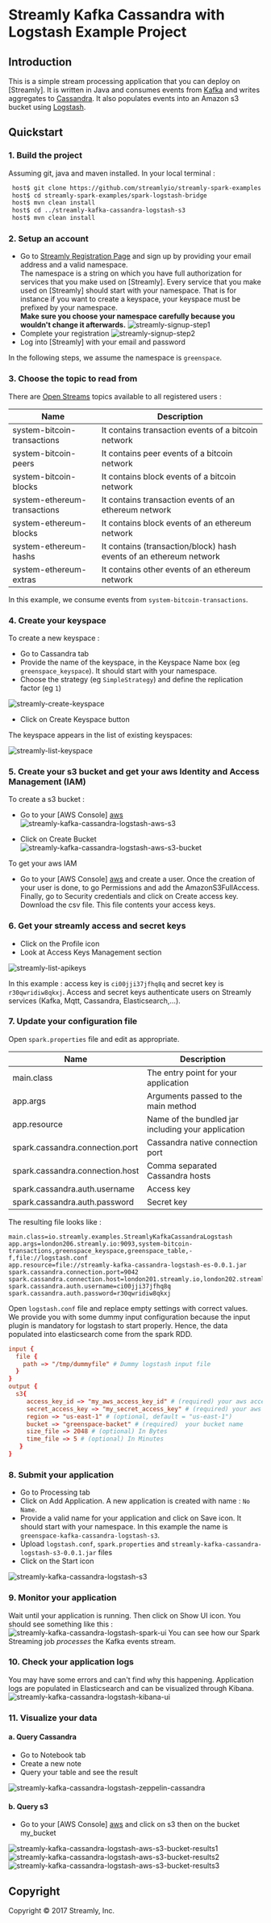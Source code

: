 # Streamly Kafka Cassandra with Logstash Example Project

## Introduction

This is a simple stream processing application that you can deploy on [Streamly].
It is written in Java and consumes events from [Kafka] and writes aggregates to [Cassandra].
It also populates events into an Amazon s3 bucket  using [Logstash].

## Quickstart

### 1. Build the project
Assuming git, java and maven installed. In your local terminal :

```bash
 host$ git clone https://github.com/streamlyio/streamly-spark-examples.git
 host$ cd streamly-spark-examples/spark-logstash-bridge
 host$ mvn clean install
 host$ cd ../streamly-kafka-cassandra-logstash-s3
 host$ mvn clean install
```

### 2. Setup an account
 - Go to [Streamly Registration Page][streamly-signup] and sign up by providing your email address and a valid namespace. <br /> 
  The namespace is a string on which you have full authorization for services that you make used on [Streamly]. Every service that you make used on [Streamly] should start with your namespace. That is for instance if you want to create a keyspace, your keyspace must be prefixed by your namespace. <br />
  **Make sure you choose your namespace carefully because you wouldn't change it afterwards.**
![streamly-signup-step1][streamly-signup-step1]
 - Complete your registration 
![streamly-signup-step2][streamly-signup-step2]
 - Log into [Streamly] with your email and password

In the following steps, we assume the namespace is `greenspace`.

### 3. Choose the topic to read from
There are [Open Streams][open-streams] topics available to all registered users :

| Name                         | Description                                                 	    |
|------------------------------|--------------------------------------------------------------------|
| system-bitcoin-transactions  | It contains transaction events of a bitcoin network                |
| system-bitcoin-peers         | It contains peer events of a bitcoin network                       |
| system-bitcoin-blocks        | It contains block events of a bitcoin network                      |
| system-ethereum-transactions | It contains transaction events of an ethereum network              |
| system-ethereum-blocks       | It contains block events of an ethereum network					|
| system-ethereum-hashs        | It contains (transaction/block) hash events of an ethereum network |                         
| system-ethereum-extras       | It contains other events of an ethereum network     				|

In this example, we consume events from `system-bitcoin-transactions`.

### 4. Create your keyspace
To create a new keyspace :

  - Go to Cassandra tab
  - Provide the name of the keyspace, in the Keyspace Name box (eg `greenspace_keyspace`). It should start with your namespace.
  - Choose the strategy (eg `SimpleStrategy`) and define the replication factor (eg `1`)

![streamly-create-keyspace][streamly-create-keyspace]

  - Click on Create Keyspace button

The keyspace appears in the list of existing keyspaces:

![streamly-list-keyspace][streamly-list-keyspace]

### 5. Create your s3 bucket and get your aws Identity and Access Management (IAM)
To create a s3 bucket :
  
  - Go to your [AWS Console] [aws]
![streamly-kafka-cassandra-logstash-aws-s3][streamly-kafka-cassandra-logstash-aws-s3]

  - Click on Create Bucket
![streamly-kafka-cassandra-logstash-aws-s3-bucket][streamly-kafka-cassandra-logstash-aws-s3-bucket]

To get your aws IAM 

  - Go to your [AWS Console] [aws] and create a user. Once the creation of your user is done, to go Permissions and add the AmazonS3FullAccess. Finally, go to Security credentials and click on Create access key. Download the csv file. This file contents your access keys. 

### 6. Get your streamly access and secret keys
  - Click on the Profile icon
  - Look at Access Keys Management section

![streamly-list-apikeys][streamly-list-apikeys]

In this example : access key is `ci00jji37jfhq8q` and secret key is `r30qwridiw8qkxj`.
Access and secret keys authenticate users on Streamly services (Kafka, Mqtt, Cassandra, Elasticsearch,...).

### 7. Update your configuration file
Open `spark.properties` file and edit as appropriate.

| Name                                  | Description                						  |
|---------------------------------------|-----------------------------------------------------|
| main.class                            | The entry point for your application                |
| app.args                              | Arguments passed to the main method                 |
| app.resource                          | Name of the bundled jar including your application  |
| spark.cassandra.connection.port       | Cassandra native connection port                    |
| spark.cassandra.connection.host       | Comma separated Cassandra hosts                     |
| spark.cassandra.auth.username         | Access key          			                      |
| spark.cassandra.auth.password         | Secret key             							  |

The resulting file looks like :

```properties
main.class=io.streamly.examples.StreamlyKafkaCassandraLogstash
app.args=london206.streamly.io:9093,system-bitcoin-transactions,greenspace_keyspace,greenspace_table,-f,file://logstash.conf
app.resource=file://streamly-kafka-cassandra-logstash-es-0.0.1.jar
spark.cassandra.connection.port=9042
spark.cassandra.connection.host=london201.streamly.io,london202.streamly.io,london205.streamly.io
spark.cassandra.auth.username=ci00jji37jfhq8q
spark.cassandra.auth.password=r30qwridiw8qkxj
```

Open `logstash.conf` file and replace empty settings with correct values. <br/>
We provide you with some dummy input configuration because the 
input plugin is mandatory for logstash to start properly.
Hence, the data populated into elasticsearch come from the spark RDD.

```conf
input {
  file {
  	path => "/tmp/dummyfile" # Dummy logstash input file
  }
}
output {
  s3{
     access_key_id => "my_aws_access_key_id" # (required) your aws access key
     secret_access_key => "my_secret_access_key" # (required) your aws secret key
     region => "us-east-1" # (optional, default = "us-east-1")
     bucket => "greenspace-backet" # (required)  your bucket name              
     size_file => 2048 # (optional) In Bytes
     time_file => 5 # (optional) In Minutes
   }
}
```

### 8. Submit your application 
 - Go to Processing tab
 - Click on Add Application. A new application is created with name : `No Name`.
 - Provide a valid name for your application and click on Save icon. It should start with your namespace. In this example the name is `greenspace-kafka-cassandra-logstash-s3`.
 - Upload `logstash.conf`, `spark.properties` and `streamly-kafka-cassandra-logstash-s3-0.0.1.jar` files
 - Click on the Start icon
 
 ![streamly-kafka-cassandra-logstash-s3][streamly-kafka-cassandra-logstash-s3]
 
### 9. Monitor your application
Wait until your application is running. Then click on Show UI icon. You should see something like this :
![streamly-kafka-cassandra-logstash-spark-ui][streamly-kafka-cassandra-logstash-spark-ui]
You can see how our Spark Streaming job _processes_ the Kafka events stream.

### 10. Check your application logs
You may have some errors and can't find why this happening. Application logs are populated in Elasticsearch and can be visualized through Kibana.
![streamly-kafka-cassandra-logstash-kibana-ui][streamly-kafka-cassandra-logstash-kibana-ui]

### 11. Visualize your data
#### a. Query Cassandra
  - Go to Notebook tab
  - Create a new note
  - Query your table and see the result

![streamly-kafka-cassandra-logstash-zeppelin-cassandra][streamly-kafka-cassandra-logstash-zeppelin-cassandra]

#### b. Query s3
  - Go to your [AWS Console] [aws] and click on s3 then on the bucket my_bucket

![streamly-kafka-cassandra-logstash-aws-s3-bucket-results1][streamly-kafka-cassandra-logstash-aws-s3-bucket-results1]
![streamly-kafka-cassandra-logstash-aws-s3-bucket-results2][streamly-kafka-cassandra-logstash-aws-s3-bucket-results2]
![streamly-kafka-cassandra-logstash-aws-s3-bucket-results3][streamly-kafka-cassandra-logstash-aws-s3-bucket-results3]

## Copyright
Copyright © 2017 Streamly, Inc.

[streamly-dashboard]: https://board.streamly.io:20080
[streamly-signup]: https://board.streamly.io:20080/#/signup
[streamly-signup-step1]: https://cloud.githubusercontent.com/assets/25694018/23342086/2d3072e2-fc54-11e6-93b3-30223946e8d8.png
[streamly-signup-step2]: https://cloud.githubusercontent.com/assets/25694018/23342085/2d303ce6-fc54-11e6-8839-b9b6c00d2efd.png
[streamly-list-keyspace]: https://cloud.githubusercontent.com/assets/25694018/23342406/00b63c50-fc5a-11e6-8245-e079bc8d224c.png
[streamly-create-keyspace]: https://cloud.githubusercontent.com/assets/25694018/23342425/61cf2970-fc5a-11e6-81c3-6e5aab35e71e.png
[kafka]: https://kafka.apache.org/
[cassandra]: http://cassandra.apache.org/
[aws]: https://console.aws.amazon.com/s3/buckets/?region=us-east-1
[logstash]: https://www.elastic.co/guide/en/logstash/5.2/introduction.html/
[logstash plugins]: https://www.elastic.co/guide/en/logstash/current/output-plugins.html 
[open-streams]: http://streamly.io/streamly-new/streams.html
[elasticsearch]: https://www.elastic.co/products/elasticsearch
[streamly-kafka-cassanda-logstash]: https://cloud.githubusercontent.com/assets/25694018/23123253/ed978d0a-f767-11e6-9535-8ef1da0b2781.png
[streamly-kafka-cassandra-logstash-spark-ui]: https://cloud.githubusercontent.com/assets/25694018/23503719/1b5de0cc-ff3d-11e6-977c-3051479c7ec9.png
[streamly-kafka-cassandra-logstash-kibana-ui]: https://cloud.githubusercontent.com/assets/25694018/23503781/53cd0190-ff3d-11e6-82ce-80c5e1172fad.png
[streamly-kafka-cassandra-logstash-zeppelin-cassandra]: https://cloud.githubusercontent.com/assets/25694018/23470714/6cd57f6e-fea7-11e6-8dfe-47f0d70b5b6a.png
[streamly-kafka-cassandra-logstash-kibana-discover]: https://cloud.githubusercontent.com/assets/25694018/23125897/5cd45b1a-f774-11e6-9f75-016f7377c339.png
[streamly-kafka-cassandra-logstash-kibana-index-pattern]: https://cloud.githubusercontent.com/assets/25694018/23125896/5cd41e8e-f774-11e6-9b86-65cbb2c3779d.png
[streamly-kafka-cassandra-logstash-aws-s3]: https://cloud.githubusercontent.com/assets/25694018/23501915/28164f2c-ff36-11e6-91b8-5ad12f84a1b9.png
[streamly-kafka-cassandra-logstash-aws-s3-bucket]: https://cloud.githubusercontent.com/assets/25694018/23502081/cc9ac51e-ff36-11e6-9a3f-5586660579f3.png
[streamly-list-apikeys]: https://cloud.githubusercontent.com/assets/25694018/23464521/a0368b08-fe95-11e6-8851-4a205d4d99e3.png
[streamly-kafka-cassandra-logstash-s3]: https://cloud.githubusercontent.com/assets/25694018/23503453/2a1646f0-ff3c-11e6-9458-7e5a76f06420.png

[streamly-kafka-cassandra-logstash-aws-s3-bucket-results1]: https://cloud.githubusercontent.com/assets/25694018/23504085/5dbe5bf8-ff3e-11e6-9ead-a3d530bbf1f4.png
[streamly-kafka-cassandra-logstash-aws-s3-bucket-results2]: https://cloud.githubusercontent.com/assets/25694018/23504101/6e25a37a-ff3e-11e6-84e9-98769733df39.png
[streamly-kafka-cassandra-logstash-aws-s3-bucket-results3]: https://cloud.githubusercontent.com/assets/25694018/23504128/80e9610e-ff3e-11e6-8fad-b4bb99e21230.png
